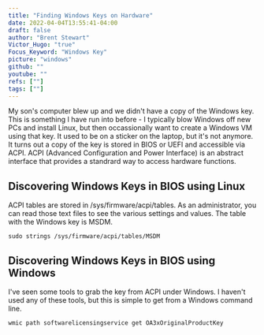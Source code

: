 ```yaml
---
title: "Finding Windows Keys on Hardware"
date: 2022-04-04T13:55:41-04:00
draft: false
author: "Brent Stewart"
Victor_Hugo: "true"
Focus_Keyword: "Windows Key"
picture: "windows"
github: ""
youtube: ""
refs: [""]
tags: [""]
---
```


My son's computer blew up and we didn't have a copy of the Windows key.  This is something I have run into before - I typically blow Windows off new PCs and install Linux, but then occassionally want to create a Windows VM using that key.  It used to be on a sticker on the laptop, but it's not anymore.  It turns out a copy of the key is stored in BIOS or UEFI and accessible via ACPI.  ACPI (Advanced Configuration and Power Interface) is an abstract interface that provides a standrard way to access hardware functions.

## Discovering Windows Keys in BIOS using Linux
ACPI tables are stored in /sys/firmware/acpi/tables.  As an administrator, you can read those text files to see the various settings and values.  The table with the Windows key is MSDM.  

    sudo strings /sys/firmware/acpi/tables/MSDM

## Discovering Windows Keys in BIOS using Windows
I've seen some tools to grab the key from ACPI under Windows.  I haven't used any of these tools, but this is simple to get from a Windows command line.  

    wmic path softwarelicensingservice get OA3xOriginalProductKey
